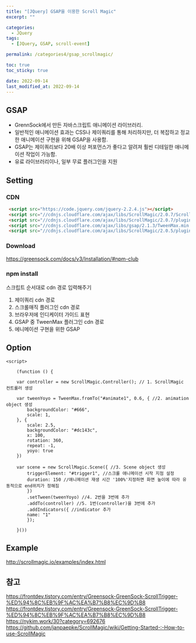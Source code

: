 ```yaml
---
title: "[JQuery] GSAP을 이용한 Scroll Magic"
excerpt: ""

categories:
  - JQuery
tags:
  - [JQuery, GSAP, scroll-event]

permalink: /categories4/gsap_scrollmagic/

toc: true
toc_sticky: true

date: 2022-09-14
last_modified_at: 2022-09-14
---
```


## GSAP
- GrennSock에서 만든 자바스크립트 애니메이션 라이브러리.  
- 일반적인 애니메이션 효과는 CSS나 제이쿼리를 통해 처리하지만, 더 복잡하고 정교한 애니메이션 구현을 위해 GSAP을 사용함.  
- GSAP는 제이쿼리보다 20배 이상 퍼포먼스가 좋다고 알려져 훨씬 디테일한 애니메이션 작업이 가능함.
- 유료 라이브러리이나, 일부 무료 플러그인을 지원  



## Setting

### CDN
```html
 <script src="https://code.jquery.com/jquery-2.2.4.js"></script>
 <script src="//cdnjs.cloudflare.com/ajax/libs/ScrollMagic/2.0.7/ScrollMagic.min.js"></script>
 <script src="//cdnjs.cloudflare.com/ajax/libs/ScrollMagic/2.0.7/plugins/debug.addIndicators.min.js"></script>
 <script src="//cdnjs.cloudflare.com/ajax/libs/gsap/2.1.3/TweenMax.min.js"></script>
 <script src="//cdnjs.cloudflare.com/ajax/libs/ScrollMagic/2.0.5/plugins/animation.gsap.js"></script>
```

### Download
https://greensock.com/docs/v3/Installation/#npm-club

### npm install

스크립트 순서대로 cdn 경로 입력해주기
1. 제이쿼리 cdn 경로 
2. 스크롤매직 플러그인 cdn 경로
3. 브라우저에 인디케이터 가이드 표현
4. GSAP 중 TweenMax 플러그인 cdn 경로
5. 에니메이션 구현을 위한 GSAP 

## Option

```
<script>

    (function () {

    var controller = new ScrollMagic.Controller(); // 1. ScrollMagic 컨트롤러 생성

    var tweenYoyo = TweenMax.fromTo("#animate1", 0.6, { //2. animation object 생성
        backgroundColor: "#666",
        scale: 1,
    }, {
        scale: 2.5,
        backgroundColor: "#dc143c",
        x: 100,
        rotation: 360,
        repeat: -1,
        yoyo: true
    })

    var scene = new ScrollMagic.Scene({ //3. Scene object 생성
        triggerElement: "#trigger1", //스크롤 애니메이션 시작 지점 설정
        duration: 150 //애니메이션 재생 시간 '100%'지정하면 화면 높이에 따라 유동적으로 end위치가 정해짐
        })
        .setTween(tweenYoyo) //4. 2번을 3번에 추가
        .addTo(controller) //5. 1번(controller)을 3번에 추가
        .addIndicators({ //indicator 추가 
        name: "1"
        });

    }())
```

## Example
http://scrollmagic.io/examples/index.html




## 참고
https://frontdev.tistory.com/entry/Greensock-GreenSock-ScrollTrigger-%ED%94%8C%EB%9F%AC%EA%B7%B8%EC%9D%B8
https://frontdev.tistory.com/entry/Greensock-GreenSock-ScrollTrigger-%ED%94%8C%EB%9F%AC%EA%B7%B8%EC%9D%B8
https://nykim.work/30?category=692676
https://github.com/janpaepke/ScrollMagic/wiki/Getting-Started-:-How-to-use-ScrollMagic
